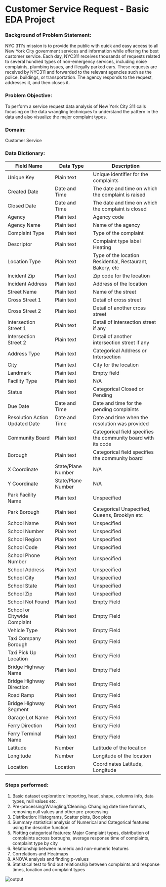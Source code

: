 # Customer Service Request - Basic EDA Project

### Background of Problem Statement:
NYC 311's mission is to provide the public with quick and easy access to all New York City government services and information while offering the best customer service. Each day, NYC311 receives thousands of requests related to several hundred types of non-emergency services, including noise complaints, plumbing issues, and illegally parked cars. These requests are received by NYC311 and forwarded to the relevant agencies such as the police, buildings, or transportation. The agency responds to the request, addresses it, and then closes it.

### Problem Objective:
To perform a service request data analysis of New York City 311 calls focusing on the data wrangling techniques to understand the pattern in the data and also visualize the major complaint types.

### Domain:
Customer Service

### Data Dictionary:
Field Name|Data Type|Description
--- | --- | ---
Unique Key|Plain text | Unique identifier for the complaints
Created Date|Date and Time | The date and time on which the complaint is raised
Closed Date|Date and Time  | The date and time on which the complaint is closed
Agency|Plain text | Agency code
Agency Name|Plain text | Name of the agency
Complaint Type|Plain text | Type of the complaint
Descriptor|Plain text | Complaint type label Heating 
Location Type|Plain text | Type of the location Residential, Restaurant, Bakery, etc
Incident Zip|Plain text | Zip code for the location
Incident Address|Plain text | Address of the location
Street Name|Plain text | Name of the street
Cross Street 1|Plain text | Detail of cross street
Cross Street 2|Plain text | Detail of another cross street
Intersection Street 1|Plain text | Detail of intersection street if any
Intersection Street 2|Plain text | Detail of another intersection street if any
Address Type|Plain text | Categorical Address or Intersection
City|Plain text | City for the location
Landmark|Plain text | Empty field
Facility Type|Plain text | N/A
Status|Plain text | Categorical Closed or Pending
Due Date|Date and Time | Date and time for the pending complaints
Resolution Action Updated Date|Date and Time | Date and time when the resolution was provided
Community Board|Plain text | Categorical field specifies the community board with its code
Borough|Plain text | Categorical field specifies the community board
X Coordinate|State/Plane Number|N/A
Y Coordinate|State/Plane Number|N/A
Park Facility Name|Plain text | Unspecified
Park Borough|Plain text | Categorical Unspecified, Queens, Brooklyn etc
School Name|Plain text | Unspecified
School Number|Plain text  | Unspecified
School Region|Plain text  | Unspecified
School Code|Plain text  | Unspecified
School Phone Number|Plain text  | Unspecified
School Address|Plain text  | Unspecified
School City|Plain text  | Unspecified
School State|Plain text  | Unspecified
School Zip|Plain text  | Unspecified
School Not Found|Plain text  | Empty Field
School or Citywide Complaint|Plain text  | Empty Field
Vehicle Type|Plain text  | Empty Field
Taxi Company Borough|Plain text  | Empty Field
Taxi Pick Up Location|Plain text  | Empty Field
Bridge Highway Name|Plain text  | Empty Field
Bridge Highway Direction|Plain text  | Empty Field
Road Ramp|Plain text  | Empty Field
Bridge Highway Segment|Plain text  | Empty Field
Garage Lot Name|Plain text  | Empty Field
Ferry Direction|Plain text  | Empty Field
Ferry Terminal Name|Plain text  | Empty Field
Latitude|Number | Latitude of the location
Longitude|Number | Longitude of the location
Location|Location | Coordinates Latitude, Longitude


### Steps performed:
1. Basic dataset exploration: Importing, head, shape, columns info, data types, null values etc.
2. Pre-processing/Wrangling/Cleaning: Changing date time formats, removing null values and other pre-processing
3. Distribution: Histograms, Scatter plots, Box plots
4. Summary statistical analysis of Numerical and Categorical features using the describe function
5. Plotting categorical features: Major Complaint types, distribution of complaints across boroughs, average response time of complaints, complaint type by city
6. Relationship between numeric and non-numeric features
7. Correlations and Heatmaps
8. ANOVA analysis and finding p-values
9. Statistical test to find out relationship between complaints and response times, location and complaint types

![output](https://user-images.githubusercontent.com/35566625/141811206-edf8cbfe-4a5c-43b7-a55b-cd9243678ce0.png)
